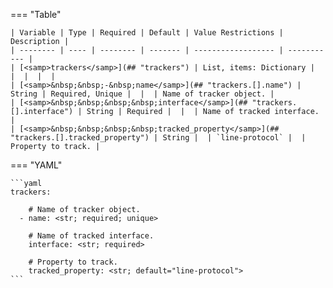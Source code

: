 <!--
  ~ Copyright (c) 2025 Arista Networks, Inc.
  ~ Use of this source code is governed by the Apache License 2.0
  ~ that can be found in the LICENSE file.
  -->
=== "Table"

    | Variable | Type | Required | Default | Value Restrictions | Description |
    | -------- | ---- | -------- | ------- | ------------------ | ----------- |
    | [<samp>trackers</samp>](## "trackers") | List, items: Dictionary |  |  |  |  |
    | [<samp>&nbsp;&nbsp;-&nbsp;name</samp>](## "trackers.[].name") | String | Required, Unique |  |  | Name of tracker object. |
    | [<samp>&nbsp;&nbsp;&nbsp;&nbsp;interface</samp>](## "trackers.[].interface") | String | Required |  |  | Name of tracked interface. |
    | [<samp>&nbsp;&nbsp;&nbsp;&nbsp;tracked_property</samp>](## "trackers.[].tracked_property") | String |  | `line-protocol` |  | Property to track. |

=== "YAML"

    ```yaml
    trackers:

        # Name of tracker object.
      - name: <str; required; unique>

        # Name of tracked interface.
        interface: <str; required>

        # Property to track.
        tracked_property: <str; default="line-protocol">
    ```
